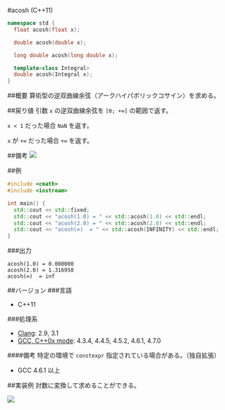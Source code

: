 #acosh (C++11)
```cpp
namespace std {
  float acosh(float x);

  double acosh(double x);

  long double acosh(long double x);

  template<class Integral>
  double acosh(Integral x);
}
```

##概要
算術型の逆双曲線余弦（アークハイパボリックコサイン）を求める。


##戻り値
引数 `x` の逆双曲線余弦を `[0; +∞]` の範囲で返す。

`x < 1` だった場合 `NaN` を返す。

`x` が `+∞` だった場合 `+∞` を返す。


##備考
![](https://raw.github.com/cpprefjp/image/master/reference/cmath/acosh/acosh.png)


##例
```cpp
#include <cmath>
#include <iostream>

int main() {
  std::cout << std::fixed;
  std::cout << "acosh(1.0) = " << std::acosh(1.0) << std::endl;
  std::cout << "acosh(2.0) = " << std::acosh(2.0) << std::endl;
  std::cout << "acosh(∞)  = " << std::acosh(INFINITY) << std::endl;
}
```

###出力
```
acosh(1.0) = 0.000000
acosh(2.0) = 1.316958
acosh(∞)  = inf
```

##バージョン
###言語
- C++11

###処理系
- [Clang](/implementation#clang.md): 2.9, 3.1
- [GCC, C++0x mode](/implementation#gcc.md): 4.3.4, 4.4.5, 4.5.2, 4.6.1, 4.7.0

####備考
特定の環境で `constexpr` 指定されている場合がある。（独自拡張）
- GCC 4.6.1 以上

##実装例
対数に変換して求めることができる。

![](https://raw.github.com/cpprefjp/image/master/reference/cmath/acosh/acosh_log.png)

